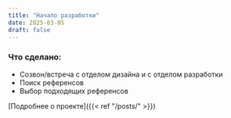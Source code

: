 ```yaml
---
title: "Начало разработки"
date: 2025-03-05
draft: false
---
```


### Что сделано:
- Созвон/встреча с отделом дизайна и с отделом разработки
- Поиск референсов
- Выбор подходящих референсов

[Подробнее о проекте]({{< ref "/posts/" >}})
